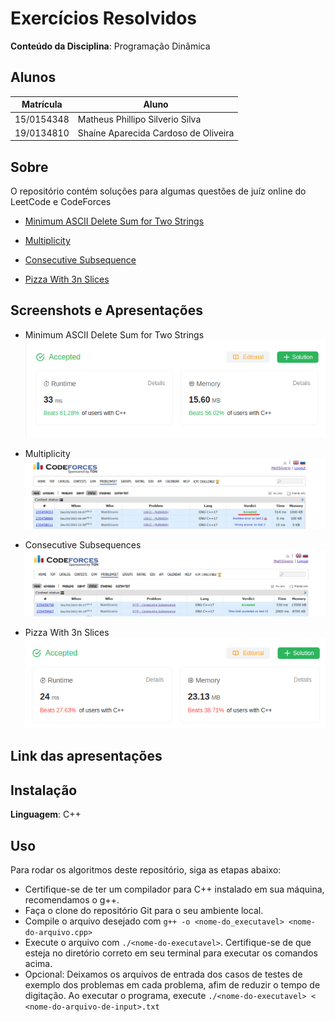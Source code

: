 
# Exercícios Resolvidos


**Conteúdo da Disciplina**: Programação Dinâmica<br>

## Alunos
|Matrícula | Aluno |
| -- | -- |
| 15/0154348  | Matheus Phillipo Silverio Silva |
| 19/0134810  |  Shaíne Aparecida Cardoso de Oliveira |

## Sobre 
O repositório contém soluções para algumas questões de juíz online do LeetCode e CodeForces
- [Minimum ASCII Delete Sum for Two Strings](https://leetcode.com/problems/minimum-ascii-delete-sum-for-two-strings/description/)

- [Multiplicity](https://codeforces.com/problemset/problem/1061/C)

- [Consecutive Subsequence](https://codeforces.com/problemset/problem/977/F) 

- [Pizza With 3n Slices](https://leetcode.com/problems/pizza-with-3n-slices/description/)


## Screenshots e Apresentações
- Minimum ASCII Delete Sum for Two Strings
![Minimum ASCII Delete Sum for Two Strings](/img/minimum.png)

- Multiplicity
![Multiplicity](./img/multiplicity.png)

- Consecutive Subsequences
![Consecutive_subsequences](./img/consecutive_subsequences.png)

- Pizza With 3n Slices
![Pizza With 3n Slices](/img/pizza.png)



## Link das apresentações


## Instalação 
**Linguagem**: C++<br>


## Uso 
Para rodar os algoritmos deste repositório, siga as etapas abaixo:

- Certifique-se de ter um compilador para C++ instalado em sua máquina, recomendamos o g++.
- Faça o clone do repositório Git para o seu ambiente local.
- Compile o arquivo desejado com `g++ -o <nome-do_executavel> <nome-do-arquivo.cpp>`
- Execute o arquivo com `./<nome-do-executavel>`. Certifique-se de que esteja no diretório correto em seu terminal para executar os comandos acima.
- Opcional: Deixamos os arquivos de entrada dos casos de testes de exemplo dos problemas em cada problema, afim de reduzir o tempo de digitação. Ao executar o programa, execute `./<nome-do-executavel> < <nome-do-arquivo-de-input>.txt` 




